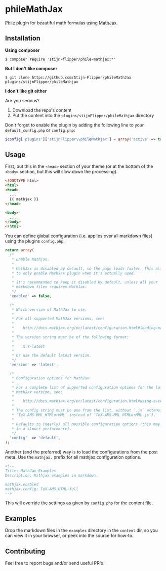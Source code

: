 # phileMathJax
[Phile][] plugin for beautiful math formulas using [MathJax][].


## Installation
**Using composer**

    $ composer require 'stijn-flipper/phile-mathjax:*'

**But I don't like composer**

    $ git clone https://github.com/Stijn-Flipper/phileMathJax plugins/stijnFlipper/phileMathjax

**I don't like git either**

Are you serious?

1. Download the repo's content
2. Put the content into the `plugins/stijnFlipper/phileMathjax` directory

Don't forget to enable the plugin by adding the following line to your
`default_config.php` or `config.php`:

```php
$config['plugins']['stijnFlipper\\phileMathjax'] = array('active' => true);
```

## Usage
First, put this in the `<head>` section of your theme (or at the bottom of the
`<body>` section, but this will slow down the processing).

```html
<!DOCTYPE html>
<html>
<head>
  ...
  {{ mathjax }}
</head>

<body>
  ...
</body>
</html>
```

You can define global configuration (i.e. applies over all markdown files)
using the plugins `config.php`:

```php
return array(
  /*
   * Enable mathjax.
   *
   * MathJax is disabled by default, so the page loads faster. This allows you
   * to only enable MathJax plugin when it's actually used.
   *
   * It's recommended to keep it disabled by default, unless all your
   * markdown files requires MathJax.
   */
  'enabled' => false,

  /*
   * Which version of MathJax to use.
   *
   * For all supported MathJax versions, see:
   *
   *    http://docs.mathjax.org/en/latest/configuration.html#loading-mathjax-from-the-cdn
   *
   * The version string must be of the following format:
   *
   *    X.Y-latest
   *
   * Or use the default latest version.
   */
  'version' => 'latest',

  /*
   * Configuration options for MathJax.
   *
   * For a complete list of supported configuration options for the latest
   * MathJax version, see:
   *
   *    http://docs.mathjax.org/en/latest/configuration.html#using-a-configuration-file
   *
   * The config string must be one from the list, without `.js` extension (e.g.
   * `TeX-AMS-MML_HTMLorMML` instead of `TeX-AMS-MML_HTMLorMML.js`).
   *
   * Defaults to (nearly) all possible configuration options (this may result
   * in a slower performance).
   */
  'config'  => 'default',
);
```

Another (and the preferred) way is to load the configurations from the post
meta. Use the `mathjax.` prefix for all mathjax configuration options.

```html
<!--
Title: MathJax Examples
Description: Mathjax examples in markdown.

mathjax.enabled
mathjax.config: TeX-AMS_HTML-full
-->
```

This will override the settings as given by `config.php` for the content file.


## Examples
Drop the markdown files in the `examples` directory in the `content` dir, so
you can view it in your browser, or peek into the source for how-to.


## Contributing
Feel free to report bugs and/or send useful PR's.


[Phile]: https://github.com/PhileCMS/Phile
[Mathjax]: https://github.com/mathjax/MathJax
